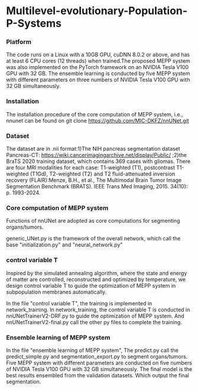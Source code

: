 # Multilevel-evolutionary-Population-P-Systems
### Platform

The code runs on a Linux with a 10GB GPU, cuDNN 8.0.2 or above, and has at least 6 CPU cores (12 threads) when trained.The proposed MEPP system was also implemented on the PyTorch framework on an NVIDIA Tesla V100 GPU with 32 GB. The ensemble learning is conducted by five MEPP system with different parameters on three numbers of NVIDIA Tesla V100 GPU with 32 GB simultaneously.

### Installation

The installation procedure of the core computation of MEPP system, i.e., nnunet can be found on git clone https://github.com/MIC-DKFZ/nnUNet.git

### Dataset

The dataset are in .nii format:1)The NIH pancreas segmentation dataset Pancreas-CT: https://wiki.cancerimagingarchive.net/display/Public/ ;2)the BraTS 2020 training dataset, which contains 369 cases with gliomas. There are four MRI modalities for each case: T1-weighted (T1), postcontrast T1-weighted (T1Gd), T2-weighted (T2) and T2 fluid-attenuated inversion recovery (FLAIR):Menze, B.H., et al., The Multimodal Brain Tumor Image Segmentation Benchmark (BRATS). IEEE Trans Med Imaging, 2015. 34(10): p. 1993-2024.

### Core computation of MEPP system

Functions of nnUNet are adopted as core computations for segmenting organs/tumors.

generic_UNet.py is the framework of the overall network, which call the base "initialization.py" and "neural_network.py"


### control variable T

Inspired by the simulated annealing algorithm, where the state and energy of matter are controlled, reconstructed and optimized by temperature, we design control variable T to guide the optimization of MEPP system in subpopulation membranes automatically.

In the file "control variable T", the training is implemented in network_training. In network_training, the control variable T is conducted in nnUNetTrainerV2-DRF.py to guide the optimization of MEPP system. And nnUNetTrainerV2-final.py call the other py files to complete the training.


### Ensemble learning of MEPP system

In the file "ensemble learning of MEPP system", The predict.py call the predict_simple.py and segmentation_export.py to segment organs/tumors. Five MEPP system with different parameters are conducted on five numbers of NVIDIA Tesla V100 GPU with 32 GB simultaneously. The final model is the best results ensembled from the validation datasets. Which output the final segmentation.


